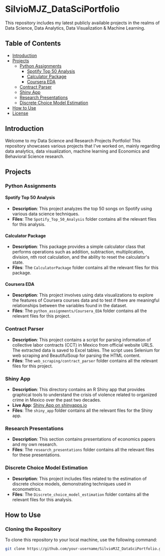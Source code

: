 # SilvioMJZ_DataSciPortfolio

This repository includes my latest publicly available projects in the realms of Data Science, Data Analytics, Data Visualization & Machine Learning.

## Table of Contents

- [Introduction](#introduction)
- [Projects](#projects)
  - [Python Assignments](#python-assignments)
    - [Spotify Top 50 Analysis](#spotify-top-50-analysis)
    - [Calculator Package](#calculator-package)
    - [Coursera EDA](#coursera-eda)
  - [Contract Parser](#contract-parser)
  - [Shiny App](#shiny-app)
  - [Research Presentations](#research-presentations)
  - [Discrete Choice Model Estimation](#discrete-choice-model-estimation)
- [How to Use](#how-to-use)
- [License](#license)

## Introduction

Welcome to my Data Science and Research Projects Portfolio! This repository showcases various projects that I've worked on, mainly regarding data analytics, data visualization, machine learning and Economics and Behavioral Science research.

## Projects

### Python Assignments

#### Spotify Top 50 Analysis

- **Description**: This project analyzes the top 50 songs on Spotify using various data science techniques.
- **Files**: The `Spotify_Top_50_Analysis` folder contains all the relevant files for this analysis.

#### Calculator Package

- **Description**: This package provides a simple calculator class that performs operations such as addition, subtraction, multiplication, division, nth root calculation, and the ability to reset the calculator's state.
- **Files**: The `CalculatorPackage` folder contains all the relevant files for this package.

#### Coursera EDA

- **Description**: This project involves using data visualizations to explore the features of Coursera courses data and to test if there are meaningful relationships between the variables found in the dataset.
- **Files**: The `python_assignments/Coursera_EDA` folder contains all the relevant files for this project.

### Contract Parser

- **Description**: This project contains a script for parsing information of collective labor contracts (CCT) in Mexico from official website URLS. The extracted data is saved to Excel tables. The script uses Selenium for web scraping and BeautifulSoup for parsing the HTML content.
- **Files**: The `web_scraping/contract_parser` folder contains all the relevant files for this project.

### Shiny App

- **Description**: This directory contains an R Shiny app that provides graphical tools to understand the crisis of violence related to organized crime in Mexico over the past two decades.
- **Live App**: [Shiny App on shinyapps.io](https://mao-zen.shinyapps.io/Shiny_SS/)
- **Files**: The `shiny_app` folder contains all the relevant files for the Shiny app.

### Research Presentations

- **Description**: This section contains presentations of economics papers and my own research.
- **Files**: The `research_presentations` folder contains all the relevant files for these presentations.

### Discrete Choice Model Estimation

- **Description**: This project includes files related to the estimation of discrete choice models, demonstrating techniques used in econometrics.
- **Files**: The `Discrete_choice_model_estimation` folder contains all the relevant files for this analysis.

## How to Use

### Cloning the Repository

To clone this repository to your local machine, use the following command:

```bash
git clone https://github.com/your-username/SilvioMJZ_DataSciPortfolio.git
